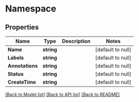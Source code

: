# Namespace

## Properties
Name | Type | Description | Notes
------------ | ------------- | ------------- | -------------
**Name** | **string** |  | [default to null]
**Labels** | **string** |  | [default to null]
**Annotations** | **string** |  | [default to null]
**Status** | **string** |  | [default to null]
**CreateTime** | **string** |  | [default to null]

[[Back to Model list]](../README.md#documentation-for-models) [[Back to API list]](../README.md#documentation-for-api-endpoints) [[Back to README]](../README.md)


